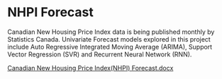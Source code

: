 # NHPI Forecast
 Canadian New Housing Price Index data is being published monthly by Statistics Canada.
 Univariate Forecast models explored in this project include Auto Regressive Integrated Moving Average (ARIMA), Support Vector Regression (SVR) and Recurrent Neural Network (RNN). 
 
[Canadian New Housing Price Index(NHPI) Forecast.docx](https://github.com/prasantabose/Canadian-Housing-Price-Index-Forecast/files/11716103/Canadian.New.Housing.Price.Index.NHPI.Forecast.docx)
